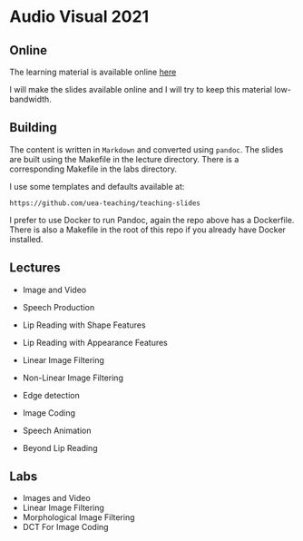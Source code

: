 # Audio Visual 2021

## Online

The learning material is available online [here](https://uea-teaching.github.io/audio-visual-2021/)

I will make the slides available online and I will try to keep this material low-bandwidth.

## Building

The content is written in `Markdown` and converted using `pandoc`.
The slides are built using the Makefile in the lecture directory.
There is a corresponding Makefile in the labs directory.

I use some templates and defaults available at:

    https://github.com/uea-teaching/teaching-slides

I prefer to use Docker to run Pandoc, again the repo above has a Dockerfile.
There is also a Makefile in the root of this repo if you already have Docker installed.

## Lectures

- Image and Video
- Speech Production

- Lip Reading with Shape Features
- Lip Reading with Appearance Features

- Linear Image Filtering
- Non-Linear Image Filtering

- Edge detection
- Image Coding

- Speech Animation
- Beyond Lip Reading

## Labs

- Images and Video
- Linear Image Filtering
- Morphological Image Filtering
- DCT For Image Coding
